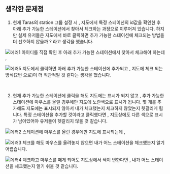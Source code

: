 ## 생각한 문제점

1. 현재 Taras의 station 그룹 설정 시 , 지도에서 특정 스테이션의 id값을 확인한 후 아래 추가 가능한 스테이션에서 찾아서 체크하는 과정으로 이루어져 있습니다. 하지만 실제 유저들은 지도에서 바로 클릭하면 추가 가능한 스테이션에 체크되는 방법을 더 선호하지 않을까 ? 라고 생각을 했습니다.

![에러1](https://user-images.githubusercontent.com/103919553/166642730-f90ce24c-56f2-476d-960d-3ac45945c88d.png)
아이디를 직접 확인 후 아래 추가 가능한 스테이션에서 찾아서 체크해야 하는데 , 

![에러5](https://user-images.githubusercontent.com/103919553/166643675-f42213b0-0f45-437b-bbac-5c93679af300.png)
지도에서 클릭하면 아래 추가 가능한 스테이션에 추가되고 , 지도에 체크 되는 방식(2번 으로)이 더 직관적일 것 같다는 생각을 했습니다.

</br>

2. 현재 추가 가능한 스테이션에 클릭을 해도 지도에는 표시가 되지 않고 , 추가 가능한 스테이션에 마우스를 올릴 경우에만 지도에 노란색으로 표시가 됩니다. 몇 개를 추가해도 지도에는 표시되지 않아서 내가 체크했는지 체크하지 않았는지 헷갈리게 됩니다. 특정 스테이션을 추가할 것이라고 클릭했다면 , 지도상에도 다른 색으로 표시가 남아있어야 유저들이 헷갈리지 않을 것 같습니다.

![에러2](https://user-images.githubusercontent.com/103919553/166643113-1e5cba4a-8009-46df-9cfe-213e43005e63.png)
스테이션에 마우스를 올린 경우에만 지도에 표시되는데 , 

![에러3](https://user-images.githubusercontent.com/103919553/166643178-961a3a83-ee04-45c2-87f1-89648253f2d0.png)
체크를 해도 마우스를 올려놓지 않으면 내가 어느 스테이션을 체크했는지 알기 어렵습니다.

![에러4](https://user-images.githubusercontent.com/103919553/166643246-286326b8-8410-4661-ba13-eb89fae4d0d1.png)
체크하고 마우스를 떼게 되어도 지도상에서 색이 변한다면 , 내가 어느 스테이션을 체크했는지 알기 쉬울 것 같습니다.
